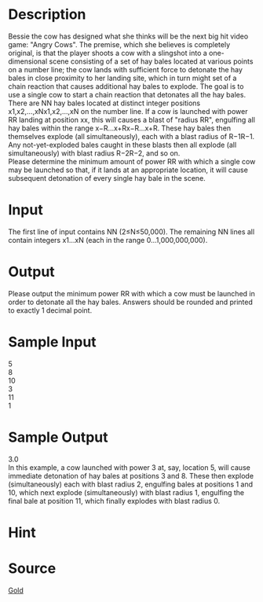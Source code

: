
# Description

<div class="content"><div>Bessie the cow has designed what she thinks will be the next big hit video game: &#34;Angry Cows&#34;. The premise, which she believes is completely original, is that the player shoots a cow with a slingshot into a one-dimensional scene consisting of a set of hay bales located at various points on a number line; the cow lands with sufficient force to detonate the hay bales in close proximity to her landing site, which in turn might set of a chain reaction that causes additional hay bales to explode. The goal is to use a single cow to start a chain reaction that detonates all the hay bales.</div>
<div>There are NN hay bales located at distinct integer positions x1,x2,…,xNx1,x2,…,xN on the number line. If a cow is launched with power RR landing at position xx, this will causes a blast of &#34;radius RR&#34;, engulfing all hay bales within the range x−R…x+Rx−R…x+R. These hay bales then themselves explode (all simultaneously), each with a blast radius of R−1R−1. Any not-yet-exploded bales caught in these blasts then all explode (all simultaneously) with blast radius R−2R−2, and so on.</div>
<div></div>
<div>Please determine the minimum amount of power RR with which a single cow may be launched so that, if it lands at an appropriate location, it will cause subsequent detonation of every single hay bale in the scene.</div>
<div></div>
<p></p></div>

# Input

<div class="content"><div>The first line of input contains NN (2≤N≤50,000). The remaining NN lines all contain integers x1…xN (each in the range 0…1,000,000,000).</div>
<div></div>
<p></p></div>

# Output

<div class="content"><div>Please output the minimum power RR with which a cow must be launched in order to detonate all the hay bales. Answers should be rounded and printed to exactly 1 decimal point.</div>
<div></div>
<p></p></div>

# Sample Input

<div class="content"><span class="sampledata">5<br/>
8<br/>
10<br/>
3<br/>
11<br/>
1</span></div>

# Sample Output

<div class="content"><span class="sampledata">3.0<br/>
In this example, a cow launched with power 3 at, say, location 5, will cause immediate detonation of hay bales at positions 3 and 8. These then explode (simultaneously) each with blast radius 2, engulfing bales at positions 1 and 10, which next explode (simultaneously) with blast radius 1, engulfing the final bale at position 11, which finally explodes with blast radius 0.</span></div>

# Hint

<div class="content"><p></p></div>

# Source

<div class="content"><p><a href="problemset.php?search=Gold">Gold</a></p></div>

